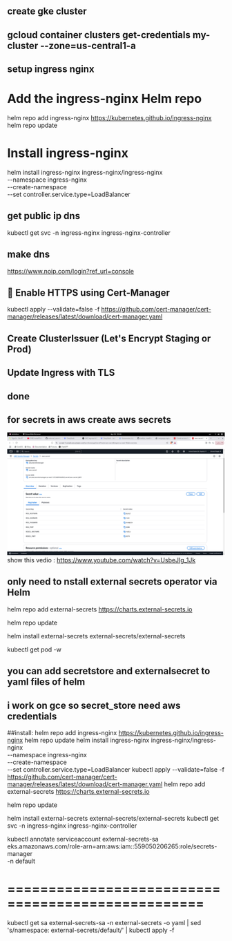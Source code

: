 ## create gke cluster
## gcloud container clusters get-credentials my-cluster --zone=us-central1-a
## setup ingress nginx 
# Add the ingress-nginx Helm repo
helm repo add ingress-nginx https://kubernetes.github.io/ingress-nginx
helm repo update

# Install ingress-nginx
helm install ingress-nginx ingress-nginx/ingress-nginx \
  --namespace ingress-nginx \
  --create-namespace \
  --set controller.service.type=LoadBalancer

  ## get public ip dns 
  kubectl get svc -n ingress-nginx ingress-nginx-controller
  ## make dns 
  https://www.noip.com/login?ref_url=console
  
  ## 🔐 Enable HTTPS using Cert-Manager 
kubectl apply --validate=false -f https://github.com/cert-manager/cert-manager/releases/latest/download/cert-manager.yaml
 ##  Create ClusterIssuer (Let's Encrypt Staging or Prod)

 ## Update Ingress with TLS
 ## done

 ## for secrets in aws create aws secrets
 ![alt text](image.png)
 show this vedio : https://www.youtube.com/watch?v=UsbeJIg_1Jk
 ## only need to nstall external secrets operator via Helm
 helm repo add external-secrets https://charts.external-secrets.io

helm repo update

helm install external-secrets external-secrets/external-secrets

kubectl get pod -w
 ## you can add secretstore and externalsecret to yaml files of helm 
 ## i work on gce so secret_store need aws credentials 

##install:
helm repo add ingress-nginx https://kubernetes.github.io/ingress-nginx
helm repo update
  helm install ingress-nginx ingress-nginx/ingress-nginx \
    --namespace ingress-nginx \
    --create-namespace \
    --set controller.service.type=LoadBalancer
kubectl apply --validate=false -f https://github.com/cert-manager/cert-manager/releases/latest/download/cert-manager.yaml
helm repo add external-secrets https://charts.external-secrets.io

helm repo update

helm install external-secrets external-secrets/external-secrets
kubectl get svc -n ingress-nginx ingress-nginx-controller

kubectl annotate serviceaccount external-secrets-sa \
  eks.amazonaws.com/role-arn=arn:aws:iam::559050206265:role/secrets-manager \
  -n default


  # ==================================================
  kubectl get sa external-secrets-sa -n external-secrets -o yaml | sed 's/namespace: external-secrets/default/' | kubectl apply -f 